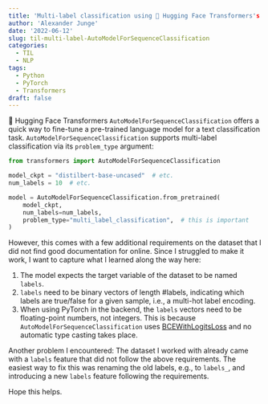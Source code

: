 ```yaml
---
title: 'Multi-label classification using 🤗 Hugging Face Transformers's AutoModelForSequenceClassification'
author: 'Alexander Junge'
date: '2022-06-12'
slug: til-multi-label-AutoModelForSequenceClassification
categories:
  - TIL
  - NLP
tags:
  - Python
  - PyTorch
  - Transformers
draft: false
---
```


🤗 Hugging Face Transformers `AutoModelForSequenceClassification` offers a quick way to fine-tune
a pre-trained language model for a text classification task.
`AutoModelForSequenceClassification` supports multi-label classification via its
`problem_type` argument:

```python
from transformers import AutoModelForSequenceClassification

model_ckpt = "distilbert-base-uncased"  # etc.
num_labels = 10  # etc.

model = AutoModelForSequenceClassification.from_pretrained(
    model_ckpt,
    num_labels=num_labels,
    problem_type="multi_label_classification",  # this is important
)
```

However, this comes with a few additional requirements on the dataset that I did not find good documentation for online. 
Since I struggled to make it work, I want to capture what I learned along the way here:

1. The model expects the target variable of the dataset to be named `labels`.
2. `labels` need to be binary vectors of length #labels, indicating which labels are true/false for a given sample, i.e., a multi-hot label encoding.
3. When using PyTorch in the backend, the `labels` vectors need to be floating-point numbers, not integers. This is because `AutoModelForSequenceClassification` uses [BCEWithLogitsLoss](https://pytorch.org/docs/stable/generated/torch.nn.BCEWithLogitsLoss.html?highlight=bce) and no automatic type casting takes place.

Another problem I encountered:
The dataset I worked with already came with a `labels` feature that did not follow the above requirements.
The easiest way to fix this was renaming the old labels, e.g., to `labels_`, and introducing a new `labels` feature
following the requirements.

Hope this helps.